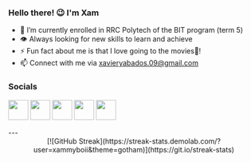 ### Hello there! 😉 I'm Xam

- 🏫 I’m currently enrolled in RRC Polytech of the BIT program (term 5)
- 👁 Always looking for new skills to learn and achieve
- ⚡ Fun fact about me is that I love going to the movies🍿!
- 📫 Connect with me via xavieryabados.09@gmail.com

  
### Socials
<p align="left">
  <a href="https://www.linkedin.com/in//xaviery-abados-b6aa4b213/" target="_blank" rel="noreferrer"><img src="https://upload.wikimedia.org/wikipedia/commons/f/f8/LinkedIn_icon_circle.svg" width="40" height="40" /></a>
  <a href="https://www.github.com/xammyboii" target="_blank" rel="noreferrer"><img src="https://raw.githubusercontent.com/danielcranney/readme-generator/main/public/icons/socials/github.svg" width="40" height="40" /></a>
  <a href="http://www.instagram.com/xammyboii" target="_blank" rel="noreferrer"><img src="https://upload.wikimedia.org/wikipedia/commons/e/e7/Instagram_logo_2016.svg" width="40" height="40" /></a>
  <a href="https://www.twitter.com/xammyboii" target="_blank" rel="noreferrer"><img src="https://raw.githubusercontent.com/danielcranney/readme-generator/main/public/icons/socials/twitter.svg" width="40" height="40" /></a>
  <a href="https://letterboxd.com/xammyboii/" target="_blank" rel="noreferrer"><img src="https://a.ltrbxd.com/logos/letterboxd-decal-dots-neg-rgb.svg" width="40" height="40" /></a>
</p>
---
<div align="center">
  [![GitHub Streak](https://streak-stats.demolab.com/?user=xammyboii&theme=gotham)](https://git.io/streak-stats)
</div>
